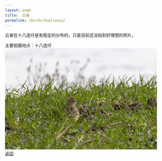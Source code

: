 ```yaml
---
layout: page
title: 	云雀
permalink: /birds/hualianya/
---
```

云雀在十八连圩是有稳定的分布的，只是目前还没拍到好理想的照片。

主要拍摄地点：十八连圩
![](../picture/云雀/0U9A4357-CR3_DxO_DeepPRIMEXD.jpg)
[返回](../../)
